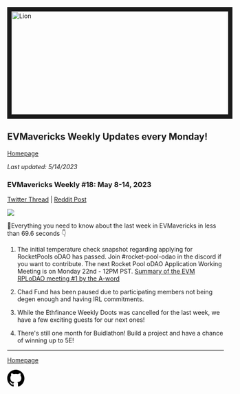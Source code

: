 <meta name="viewport" content="width=device-width,initial-scale=1">
<link rel="stylesheet" href="https://etheralpha.github.io/readme-themes/deep-blue.css">
    
<a href="https://looksrare.org/collections/0x7dDAA898D33D7aB252Ea5F89f96717c47B2fEE6e#items" target="_blank">
    <svg height="40" width="40" aria-hidden="true" viewBox="0 0 16 16" version="1.1" width="32" data-view-component="true" class="octicon octicon-mark-github v-align-left">
      <img src="https://i.imgur.com/XnxhIpb.png" 
alt="Lion" width="640" height="240" border=10" />
</a>    
                                            
                                             
## EVMavericks Weekly Updates every Monday!
[Homepage](https://evmavericks-weekly.netlify.app)

*Last updated: 5/14/2023*
                                        
### EVMavericks Weekly #18: May 8-14, 2023

                                              
[Twitter Thread](https://twitter.com/696_eth/status/1658152689698762752) | [Reddit Post](https://www.reddit.com/r/ethfinance/comments/13hy6ue/daily_general_discussion_may_15_2023/jk7dei8/)
                                              

![](https://i.imgur.com/kYVXU8a.png)
                                            
🦁Everything you need to know about the last week in EVMavericks in less than 69.6 seconds 👇

1. The initial temperature check snapshot regarding applying for RocketPools oDAO has passed. Join #rocket-pool-odao in the discord if you want to contribute. The next Rocket Pool oDAO Application Working Meeting is on Monday 22nd - 12PM PST. [Summary of the EVM RPLoDAO meeting #1 by the A-word](https://www.reddit.com/r/ethfinance/comments/13h32x6/daily_general_discussion_may_14_2023/jk4997j/)

2. Chad Fund has been paused due to participating members not being degen enough and having IRL commitments.

3. While the Ethfinance Weekly Doots was cancelled for the last week, we have a few exciting guests for our next ones!

4. There's still one month for Buidlathon! Build a project and have a chance of winning up to 5E!  

---
                                              
[Homepage](https://evmavericks-weekly.netlify.app)

    
<a id="github-link" href="https://github.com/etheralpha/evm-updates/" target="_blank">
  <svg height="40" width="40" aria-hidden="true" viewBox="0 0 16 16" version="1.1" width="32" data-view-component="true" class="octicon octicon-mark-github v-align-middle">
      <path fill-rule="evenodd" d="M8 0C3.58 0 0 3.58 0 8c0 3.54 2.29 6.53 5.47 7.59.4.07.55-.17.55-.38 0-.19-.01-.82-.01-1.49-2.01.37-2.53-.49-2.69-.94-.09-.23-.48-.94-.82-1.13-.28-.15-.68-.52-.01-.53.63-.01 1.08.58 1.23.82.72 1.21 1.87.87 2.33.66.07-.52.28-.87.51-1.07-1.78-.2-3.64-.89-3.64-3.95 0-.87.31-1.59.82-2.15-.08-.2-.36-1.02.08-2.12 0 0 .67-.21 2.2.82.64-.18 1.32-.27 2-.27.68 0 1.36.09 2 .27 1.53-1.04 2.2-.82 2.2-.82.44 1.1.16 1.92.08 2.12.51.56.82 1.27.82 2.15 0 3.07-1.87 3.75-3.65 3.95.29.25.54.73.54 1.48 0 1.07-.01 1.93-.01 2.2 0 .21.15.46.55.38A8.013 8.013 0 0016 8c0-4.42-3.58-8-8-8z"></path>
  </svg>
</a>



